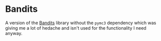 # Bandits

A version of the [Bandits](https://github.com/bgalbraith/bandits) library without the `pymc3` dependency which was giving me a lot of hedache and isn't used for the functionality I need anyway.